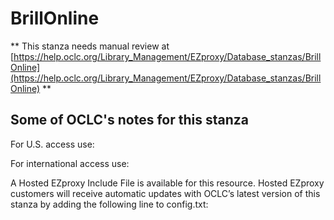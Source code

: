 # BrillOnline
** This stanza needs manual review at [https://help.oclc.org/Library_Management/EZproxy/Database_stanzas/BrillOnline](https://help.oclc.org/Library_Management/EZproxy/Database_stanzas/BrillOnline) **

## Some of OCLC's notes for this stanza

For U.S. access use:

For international access use:

A Hosted EZproxy Include File is available for this resource. Hosted EZproxy customers will receive automatic updates with OCLC&rsquo;s latest version of this stanza by adding the following line to config.txt:
